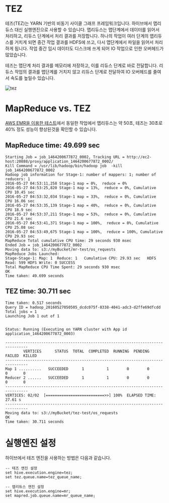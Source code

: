 # TEZ
테즈(TEZ)는 YARN 기반의 비동기 사이클 그래프 프레임워크입니다. 하이브에서 맵리듀스 대신 실행엔진으로 사용할 수 있습니다. 맵리듀스는 맵단계에서 데이터를 읽어서 처리하고, 리듀스 단계에서 처리 결과를 저장합니다. 하나의 작업이 여러 단계의 맵리듀스를 거치게 되면 중간 작업 결과를 HDFS에 쓰고, 다시 맵단계에서 파일을 읽어서 처리하게 됩니다. 작업 중간 임시 데이터도 디스크에 쓰게 되어 IO 작업으로 인한 오버헤드가 많았습니다.

테즈는 맵단계 처리 결과를 메모리에 저장하고, 이를 리듀스 단계로 바로 전달합니다. 리듀스 작업의 결과를 맵단계를 거치지 않고 리듀스 단계로 전달하여 IO 오버헤드를 줄여서 속도를 높일수 있습니다.

![tez](https://wikidocs.net/images/page/23569/tez.png)

# MapReduce vs. TEZ
[AWS EMR을 이용한 테스트](https://docs.aws.amazon.com/emr/latest/ReleaseGuide/tez-using.html)에서 동일한 작업에서 맵리듀스는 약 50초, 테즈는 30초로 40% 정도 성능이 향상된것을 확인할 수 있습니다.

## MapReduce time: 49.699 sec
```
Starting Job = job_1464200677872_0002, Tracking URL = http://ec2-host:20888/proxy/application_1464200677872_0002/
Kill Command = /usr/lib/hadoop/bin/hadoop job  -kill job_1464200677872_0002
Hadoop job information for Stage-1: number of mappers: 1; number of reducers: 1
2016-05-27 04:53:11,258 Stage-1 map = 0%,  reduce = 0%
2016-05-27 04:53:25,820 Stage-1 map = 13%,  reduce = 0%, Cumulative CPU 10.45 sec
2016-05-27 04:53:32,034 Stage-1 map = 33%,  reduce = 0%, Cumulative CPU 16.06 sec
2016-05-27 04:53:35,139 Stage-1 map = 40%,  reduce = 0%, Cumulative CPU 18.9 sec
2016-05-27 04:53:37,211 Stage-1 map = 53%,  reduce = 0%, Cumulative CPU 21.6 sec
2016-05-27 04:53:41,371 Stage-1 map = 100%,  reduce = 0%, Cumulative CPU 25.08 sec
2016-05-27 04:53:49,675 Stage-1 map = 100%,  reduce = 100%, Cumulative CPU 29.93 sec
MapReduce Total cumulative CPU time: 29 seconds 930 msec
Ended Job = job_1464200677872_0002
Moving data to: s3://myBucket/mr-test/os_requests
MapReduce Jobs Launched: 
Stage-Stage-1: Map: 1  Reduce: 1   Cumulative CPU: 29.93 sec   HDFS Read: 599 HDFS Write: 0 SUCCESS
Total MapReduce CPU Time Spent: 29 seconds 930 msec
OK
Time taken: 49.699 seconds
```

## TEZ time: 30.711 sec

```
Time taken: 0.517 seconds
Query ID = hadoop_20160527050505_dcdc075f-8338-4041-adc3-d2ffe69dfcdd
Total jobs = 1
Launching Job 1 out of 1


Status: Running (Executing on YARN cluster with App id application_1464200677872_0003)

--------------------------------------------------------------------------------
        VERTICES      STATUS  TOTAL  COMPLETED  RUNNING  PENDING  FAILED  KILLED
--------------------------------------------------------------------------------
Map 1 ..........   SUCCEEDED      1          1        0        0       0       0
Reducer 2 ......   SUCCEEDED      1          1        0        0       0       0
--------------------------------------------------------------------------------
VERTICES: 02/02  [==========================>>] 100%  ELAPSED TIME: 27.61 s    
--------------------------------------------------------------------------------
Moving data to: s3://myBucket/tez-test/os_requests
OK
Time taken: 30.711 seconds
```
# 실행엔진 설정
하이브에서 테즈 엔진을 사용하는 방법은 다음과 같습니다.
```
-- 테즈 엔진 설정 
set hive.execution.engine=tez;
set tez.queue.name=tez_queue_name;

-- 맵리듀스 엔진 설정 
set hive.execution.engine=mr;
set mapred.job.queue.name=mr_queue_name;
```
